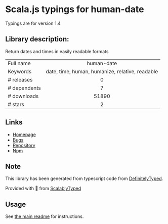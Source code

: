 
# Scala.js typings for human-date

Typings are for version 1.4

## Library description:
Return dates and times in easily readable formats

|                    |                 |
| ------------------ | :-------------: |
| Full name          | human-date |
| Keywords           | date, time, human, humanize, relative, readable |
| # releases         | 0 |
| # dependents       | 7 |
| # downloads        | 51890 |
| # stars            | 2 |

## Links
- [Homepage](https://github.com/montanaflynn/human-date)
- [Bugs](https://github.com/montanaflynn/human-date/issues)
- [Repository](https://github.com/montanaflynn/human-date)
- [Npm](https://www.npmjs.com/package/human-date)
    


## Note
This library has been generated from typescript code from [DefinitelyTyped](https://definitelytyped.org).

Provided with :purple_heart: from [ScalablyTyped](https://github.com/oyvindberg/ScalablyTyped)

## Usage
See [the main readme](../../readme.md) for instructions.


